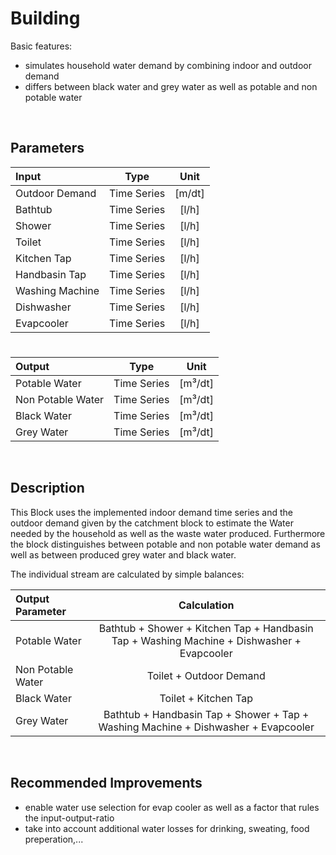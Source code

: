 # Building

Basic features:

 - simulates household water demand by combining indoor and outdoor demand
 - differs between black water and grey water as well as potable and non potable water
 
<br>

## Parameters 



| Input  | Type  |  Unit  |
| :------------ |:---------------:| :-----:|	
| Outdoor Demand      | Time Series | [m/dt] |
| 	Bathtub | Time Series  |   [l/h] |
| Shower      | Time Series | [l/h] |
| 	Toilet | Time Series  |   [l/h] |
| Kitchen Tap      | Time Series | [l/h] |
| Handbasin Tap      | Time Series | [l/h] |
| 	Washing Machine | Time Series  |   [l/h] |
| 	Dishwasher  | Time Series  |   [l/h] |
| 	Evapcooler  | Time Series  |   [l/h] |

# 

|Output  | Type  |  Unit  |
| :------------ |:---------------:| :-----:|
|    Potable Water  | Time Series |  [m³/dt]
|    Non Potable Water |    Time Series     |  [m³/dt]  |
|    Black Water   | Time Series |  [m³/dt]
|    Grey Water    |    Time Series     |  [m³/dt]  |



<br>

## Description 

This Block uses the implemented indoor demand time series and the outdoor demand given by the catchment block to estimate the Water needed by the household as well as the waste water produced. Furthermore the block distinguishes between potable and non potable water demand as well as between produced grey water and black water.

The individual stream are calculated by simple balances:

|Output Parameter  | Calculation  | 
| :------------ |:---------------:| 
|    Potable Water    | Bathtub + Shower + Kitchen Tap + Handbasin Tap + Washing Machine + Dishwasher + Evapcooler | 
|    Non Potable Water   |    Toilet + Outdoor Demand     | 
|    Black Water   | Toilet + Kitchen Tap |  
|    Grey Water    |    Bathtub + Handbasin Tap + Shower + Tap + Washing Machine + Dishwasher + Evapcooler    | 


<br>

## Recommended Improvements

- enable water use selection for evap cooler as well as a factor that rules the input-output-ratio
- take into account additional water losses for drinking, sweating, food preperation,...